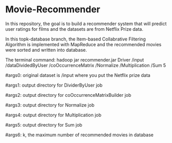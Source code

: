 # Movie-Recommender
In this repository, the goal is to build a recommender system that will predict user ratings for films and the datasets are from Netflix Prize data.

In this topk-database branch, the Item-based Collabrative Filtering Algorithm is implemented with MapReduce and the recommended movies were sorted and written into database.

The terminal command: hadoop jar recommender.jar Driver /input /dataDividedByUser /coOccurrenceMatrix /Normalize /Multiplication /Sum 5

#args0: original dataset is /input where you put the Netflix prize data

#args1: output directory for DividerByUser job

#args2: output directory for coOccurrenceMatrixBuilder job

#args3: output directory for Normalize job

#args4: output directory for Multiplication job

#args5: output directory for Sum job

#args6: k, the maximum number of recommended movies in database
